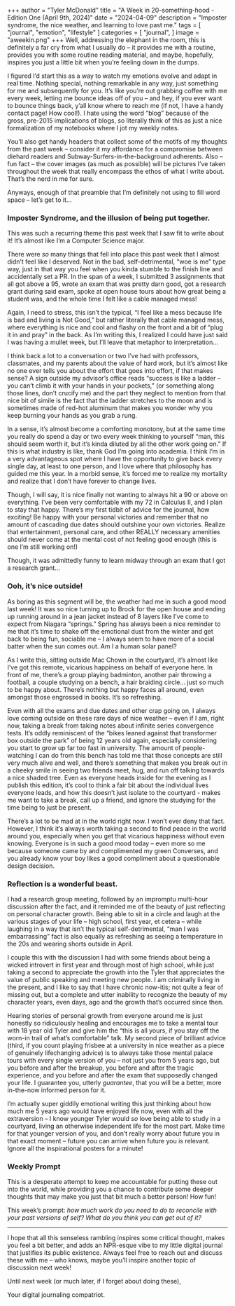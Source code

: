 +++
author = "Tyler McDonald"
title = "A Week in 20-something-hood - Edition One (April 9th, 2024)"
date = "2024-04-09"
description = "Imposter syndrome, the nice weather, and learning to love past me."
tags = [
    "journal",
    "emotion",
    "lifestyle"
]
categories = [
    "journal",
]
image = "aweekin.png"
+++
Well, addressing the elephant in the room, this is definitely a far cry from what I usually do – it provides me with a routine, provides you with some routine reading material, and maybe, hopefully, inspires you just a little bit when you’re feeling down in the dumps.

I figured I’d start this as a way to watch my emotions evolve and adapt in real time. Nothing special, nothing remarkable in any way, just something for me and subsequently for you. It’s like you’re out grabbing coffee with me every week, letting me bounce ideas off of you – and hey, if you ever want to bounce things back, y’all know where to reach me (if not, I have a handy contact page! How cool!). I hate using the word “blog” because of the gross, pre-2015 implications of blogs, so literally think of this as just a nice formalization of my notebooks where I jot my weekly notes.

You’ll also get handy headers that collect some of the motifs of my thoughts from the past week – consider it my affordance for a compromise between diehard readers and Subway-Surfers-in-the-background adherents. Also – fun fact – the cover images (as much as possible) will be pictures I’ve taken throughout the week that really encompass the ethos of what I write about. That’s the nerd in me for sure.

Anyways, enough of that preamble that I’m definitely not using to fill word space – let’s get to it…

### **Imposter Syndrome, and the illusion of being put together.**

This was such a recurring theme this past week that I saw fit to write about it! It’s almost like I’m a Computer Science major.

There were *so* many things that fell into place this past week that I almost didn’t feel like I deserved. Not in the bad, self-detrimental, “woe is me” type way, just in that way you feel when you kinda stumble to the finish line and accidentally set a PR. In the span of a week, I submitted 3 assignments that all got above a 95, wrote an exam that was pretty darn good, got a research grant during said exam, spoke at open house tours about how great being a student was, and the whole time I felt like a cable managed mess!

Again, I need to stress, this isn’t the typical, “I feel like a mess because life is bad and living is Not Good,” but rather literally that cable managed mess, where everything is nice and cool and flashy on the front and a bit of “plug it in and pray” in the back. As I’m writing this, I realized I could have just said I was having a mullet week, but I’ll leave that metaphor to interpretation…

I think back a lot to a conversation or two I’ve had with professors, classmates, and my parents about the value of hard work, but it’s almost like no one ever tells you about the effort that goes into effort, if that makes sense? A sign outside my advisor’s office reads “success is like a ladder – you can’t climb it with your hands in your pockets,” (or something along those lines, don’t crucify me) and the part they neglect to mention from that nice bit of simile is the fact that the ladder stretches to the moon and is sometimes made of red-hot aluminum that makes you wonder why you keep burning your hands as you grab a rung.

In a sense, it’s almost become a comforting monotony, but at the same time you really do spend a day or two every week thinking to yourself “man, this should seem worth it, but it’s kinda diluted by all the other work going on.” If this is what industry is like, thank God I’m going into academia. I think I’m in a very advantageous spot where I have the opportunity to give back every single day, at least to one person, and I love where that philosophy has guided me this year. In a morbid sense, it’s forced me to realize my mortality and realize that I don’t have forever to change lives.

Though, I will say, it is nice finally not wanting to always hit a 90 or above on everything. I’ve been very comfortable with my 72 in Calculus II, and I plan to stay that happy. There’s my first tidbit of advice for the journal, how exciting! Be happy with your personal victories and remember that no amount of cascading due dates should outshine your own victories. Realize that entertainment, personal care, and other REALLY necessary amenities should never come at the mental cost of not feeling good enough (this is one I’m still working on!)

Though, it was admittedly funny to learn midway through an exam that I got a research grant…

### **Ooh, it’s nice outside!**

As boring as this segment will be, the weather had me in such a good mood last week! It was so nice turning up to Brock for the open house and ending up running around in a jean jacket instead of 8 layers like I’ve come to expect from Niagara “springs.” Spring has always been a nice reminder to me that it’s time to shake off the emotional dust from the winter and get back to being fun, sociable me – I always seem to have more of a social batter when the sun comes out. Am I a human solar panel?

As I write this, sitting outside Mac Chown in the courtyard, it’s almost like I’ve got this remote, vicarious happiness on behalf of everyone here. In front of me, there’s a group playing badminton, another pair throwing a football, a couple studying on a bench, a hair braiding circle… just so much to be happy about. There’s nothing but happy faces all around, even amongst those engrossed in books. It’s so refreshing.

Even with all the exams and due dates and other crap going on, I always love coming outside on these rare days of nice weather – even if I am, right now, taking a break from taking notes about infinite series convergence tests. It’s oddly reminiscent of the “bikes leaned against that transformer box outside the park” of being 12 years old again, especially considering you start to grow up far too fast in university. The amount of people-watching I can do from this bench has told me that those concepts are still very much alive and well, and there’s something that makes you break out in a cheeky smile in seeing two friends meet, hug, and run off talking towards a nice shaded tree. Even as everyone heads inside for the evening as I publish this edition, it’s cool to think a fair bit about the individual lives everyone leads, and how this doesn’t just isolate to the courtyard - makes me want to take a break, call up a friend, and ignore the studying for the time being to just be present.

There’s a lot to be mad at in the world right now. I won’t ever deny that fact. However, I think it’s always worth taking a second to find peace in the world around you, especially when you get that vicarious happiness without even knowing. Everyone is in such a good mood today – even more so me because someone came by and complimented my green Converses, and you already know your boy likes a good compliment about a questionable design decision.

### **Reflection is a wonderful beast.**

I had a research group meeting, followed by an impromptu multi-hour discussion after the fact, and it reminded me of the beauty of just reflecting on personal character growth. Being able to sit in a circle and laugh at the various stages of your life – high school, first year, et cetera – while laughing in a way that isn’t the typical self-detrimental, “man I was embarrassing” fact is also equally as refreshing as seeing a temperature in the 20s and wearing shorts outside in April.

I couple this with the discussion I had with some friends about being a wicked introvert in first year and through most of high school, while just taking a second to appreciate the growth into the Tyler that appreciates the value of public speaking and meeting new people. I am criminally living in the present, and I like to say that I have chronic now-itis; not quite a fear of missing out, but a complete and utter inability to recognize the beauty of my character years, even days, ago and the growth that’s occurred since then.

Hearing stories of personal growth from everyone around me is just honestly so ridiculously healing and encourages me to take a mental tour with 18 year old Tyler and give him the “this is all yours, if you stay off the worn-in trail of what’s comfortable” talk. My second piece of brilliant advice (third, if you count playing frisbee at a university in nice weather as a piece of genuinely lifechanging advice) is to always take those mental palace tours with every single version of you – not just you from 5 years ago, but you before and after the breakup, you before and after the tragic experience, and you before and after the exam that supposedly changed your life. I guarantee you, utterly *guarantee*, that you will be a better, more in-the-now informed person for it.

I’m actually super giddily emotional writing this just thinking about how much me 5 years ago would have enjoyed life now, even with all the extraversion – I know younger Tyler would *so* love being able to study in a courtyard, living an otherwise independent life for the most part. Make time for that younger version of you, and don’t really worry about future you in that exact moment – future you can arrive when future you is relevant. Ignore all the inspirational posters for a minute!

### **Weekly Prompt**

This is a desperate attempt to keep me accountable for putting these out into the world, while providing you a chance to contribute some deeper thoughts that may make you just that bit much a better person! How fun!

This week’s prompt: *how much work do you need to do to reconcile with your past versions of self? What do you think you can get out of it?*

---

I hope that all this senseless rambling inspires some critical thought, makes you feel a bit better, and adds an NPR-esque vibe to my little digital journal that justifies its public existence. Always feel free to reach out and discuss these with me – who knows, maybe you’ll inspire another topic of discussion next week!

Until next week (or much later, if I forget about doing these),

Your digital journaling compatriot.